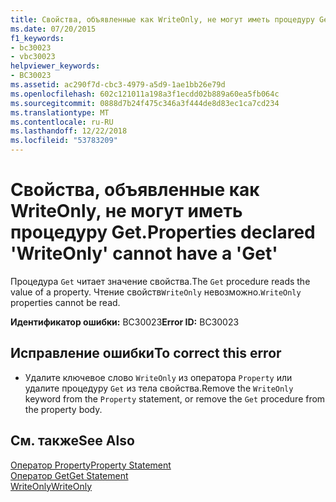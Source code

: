 ```yaml
---
title: Свойства, объявленные как WriteOnly, не могут иметь процедуру Get.
ms.date: 07/20/2015
f1_keywords:
- bc30023
- vbc30023
helpviewer_keywords:
- BC30023
ms.assetid: ac290f7d-cbc3-4979-a5d9-1ae1bb26e79d
ms.openlocfilehash: 602c121011a198a3f1ecdd02b889a60ea5fb064c
ms.sourcegitcommit: 0888d7b24f475c346a3f444de8d83ec1ca7cd234
ms.translationtype: MT
ms.contentlocale: ru-RU
ms.lasthandoff: 12/22/2018
ms.locfileid: "53783209"
---
```

# <a name="properties-declared-writeonly-cannot-have-a-get"></a><span data-ttu-id="c1d62-102">Свойства, объявленные как WriteOnly, не могут иметь процедуру Get.</span><span class="sxs-lookup"><span data-stu-id="c1d62-102">Properties declared 'WriteOnly' cannot have a 'Get'</span></span>
<span data-ttu-id="c1d62-103">Процедура `Get` читает значение свойства.</span><span class="sxs-lookup"><span data-stu-id="c1d62-103">The `Get` procedure reads the value of a property.</span></span> <span data-ttu-id="c1d62-104">Чтение свойств`WriteOnly` невозможно.</span><span class="sxs-lookup"><span data-stu-id="c1d62-104">`WriteOnly` properties cannot be read.</span></span>  
  
 <span data-ttu-id="c1d62-105">**Идентификатор ошибки:** BC30023</span><span class="sxs-lookup"><span data-stu-id="c1d62-105">**Error ID:** BC30023</span></span>  
  
## <a name="to-correct-this-error"></a><span data-ttu-id="c1d62-106">Исправление ошибки</span><span class="sxs-lookup"><span data-stu-id="c1d62-106">To correct this error</span></span>  
  
-   <span data-ttu-id="c1d62-107">Удалите ключевое слово `WriteOnly` из оператора `Property` или удалите процедуру `Get` из тела свойства.</span><span class="sxs-lookup"><span data-stu-id="c1d62-107">Remove the `WriteOnly` keyword from the `Property` statement, or remove the `Get` procedure from the property body.</span></span>  
  
## <a name="see-also"></a><span data-ttu-id="c1d62-108">См. также</span><span class="sxs-lookup"><span data-stu-id="c1d62-108">See Also</span></span>  
 [<span data-ttu-id="c1d62-109">Оператор Property</span><span class="sxs-lookup"><span data-stu-id="c1d62-109">Property Statement</span></span>](../../visual-basic/language-reference/statements/property-statement.md)  
 [<span data-ttu-id="c1d62-110">Оператор Get</span><span class="sxs-lookup"><span data-stu-id="c1d62-110">Get Statement</span></span>](../../visual-basic/language-reference/statements/get-statement.md)  
 [<span data-ttu-id="c1d62-111">WriteOnly</span><span class="sxs-lookup"><span data-stu-id="c1d62-111">WriteOnly</span></span>](../../visual-basic/language-reference/modifiers/writeonly.md)
